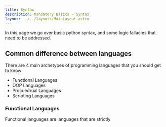 ```yaml
---
title: Syntax
description: Mandatory Basics - Syntax
layout: ../../layouts/MainLayout.astro
---
```


In this page we go over basic python syntax, and some logic fallacies that need to be addressed.


## Common difference between languages

There are 4 main archetypes of programming languages that you should get to know
- Functional Languages
- OOP Languages
- Procuedrual Languages
- Scripting Languages

### Functional Languages
Functional languages are languages that are strictly 
